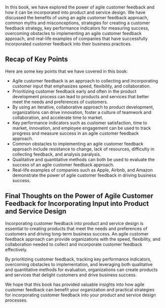 
In this book, we have explored the power of agile customer feedback and how it can be incorporated into product and service design. We have discussed the benefits of using an agile customer feedback approach, common myths and misconceptions, strategies for creating a customer feedback strategy, key performance indicators for measuring success, overcoming obstacles to implementing an agile customer feedback approach, and real-life examples of companies that have successfully incorporated customer feedback into their business practices.

Recap of Key Points
-------------------

Here are some key points that we have covered in this book:

* Agile customer feedback is an approach to collecting and incorporating customer input that emphasizes speed, flexibility, and collaboration.
* Prioritizing customer feedback early and often in the product development process can lead to products and services that better meet the needs and preferences of customers.
* By using an iterative, collaborative approach to product development, organizations can drive innovation, foster a culture of teamwork and collaboration, and accelerate time to market.
* Key performance indicators such as customer satisfaction, time to market, innovation, and employee engagement can be used to track progress and measure success in an agile customer feedback approach.
* Common obstacles to implementing an agile customer feedback approach include resistance to change, lack of resources, difficulty in collecting feedback, and analysis paralysis.
* Qualitative and quantitative methods can both be used to evaluate the success of an agile customer feedback approach.
* Real-life examples of companies such as Apple, Airbnb, and Amazon demonstrate the power of agile customer feedback in driving business success.

Final Thoughts on the Power of Agile Customer Feedback for Incorporating Input into Product and Service Design
--------------------------------------------------------------------------------------------------------------

Incorporating customer feedback into product and service design is essential to creating products that meet the needs and preferences of customers and driving long-term business success. An agile customer feedback approach can provide organizations with the speed, flexibility, and collaboration needed to collect and incorporate customer feedback effectively.

By prioritizing customer feedback, tracking key performance indicators, overcoming obstacles to implementation, and leveraging both qualitative and quantitative methods for evaluation, organizations can create products and services that delight customers and drive business success.

We hope that this book has provided valuable insights into how agile customer feedback can benefit your organization and practical strategies for incorporating customer feedback into your product and service design processes.